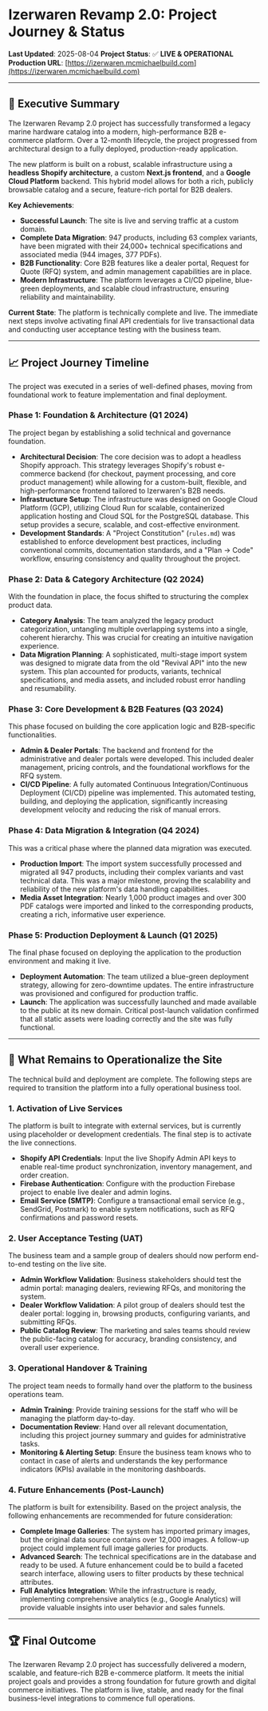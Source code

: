 # Izerwaren Revamp 2.0: Project Journey & Status

**Last Updated**: 2025-08-04 **Project Status**: ✅ **LIVE & OPERATIONAL**
**Production URL**:
[https://izerwaren.mcmichaelbuild.com](https://izerwaren.mcmichaelbuild.com)

---

## 🚀 Executive Summary

The Izerwaren Revamp 2.0 project has successfully transformed a legacy marine
hardware catalog into a modern, high-performance B2B e-commerce platform. Over a
12-month lifecycle, the project progressed from architectural design to a fully
deployed, production-ready application.

The new platform is built on a robust, scalable infrastructure using a
**headless Shopify architecture**, a custom **Next.js frontend**, and a **Google
Cloud Platform** backend. This hybrid model allows for both a rich, publicly
browsable catalog and a secure, feature-rich portal for B2B dealers.

**Key Achievements**:

- **Successful Launch**: The site is live and serving traffic at a custom
  domain.
- **Complete Data Migration**: 947 products, including 63 complex variants, have
  been migrated with their 24,000+ technical specifications and associated media
  (944 images, 377 PDFs).
- **B2B Functionality**: Core B2B features like a dealer portal, Request for
  Quote (RFQ) system, and admin management capabilities are in place.
- **Modern Infrastructure**: The platform leverages a CI/CD pipeline, blue-green
  deployments, and scalable cloud infrastructure, ensuring reliability and
  maintainability.

**Current State**: The platform is technically complete and live. The immediate
next steps involve activating final API credentials for live transactional data
and conducting user acceptance testing with the business team.

---

## 📈 Project Journey Timeline

The project was executed in a series of well-defined phases, moving from
foundational work to feature implementation and final deployment.

### **Phase 1: Foundation & Architecture (Q1 2024)**

The project began by establishing a solid technical and governance foundation.

- **Architectural Decision**: The core decision was to adopt a headless Shopify
  approach. This strategy leverages Shopify's robust e-commerce backend (for
  checkout, payment processing, and core product management) while allowing for
  a custom-built, flexible, and high-performance frontend tailored to
  Izerwaren's B2B needs.
- **Infrastructure Setup**: The infrastructure was designed on Google Cloud
  Platform (GCP), utilizing Cloud Run for scalable, containerized application
  hosting and Cloud SQL for the PostgreSQL database. This setup provides a
  secure, scalable, and cost-effective environment.
- **Development Standards**: A "Project Constitution" (`rules.md`) was
  established to enforce development best practices, including conventional
  commits, documentation standards, and a "Plan → Code" workflow, ensuring
  consistency and quality throughout the project.

### **Phase 2: Data & Category Architecture (Q2 2024)**

With the foundation in place, the focus shifted to structuring the complex
product data.

- **Category Analysis**: The team analyzed the legacy product categorization,
  untangling multiple overlapping systems into a single, coherent hierarchy.
  This was crucial for creating an intuitive navigation experience.
- **Data Migration Planning**: A sophisticated, multi-stage import system was
  designed to migrate data from the old "Revival API" into the new system. This
  plan accounted for products, variants, technical specifications, and media
  assets, and included robust error handling and resumability.

### **Phase 3: Core Development & B2B Features (Q3 2024)**

This phase focused on building the core application logic and B2B-specific
functionalities.

- **Admin & Dealer Portals**: The backend and frontend for the administrative
  and dealer portals were developed. This included dealer management, pricing
  controls, and the foundational workflows for the RFQ system.
- **CI/CD Pipeline**: A fully automated Continuous Integration/Continuous
  Deployment (CI/CD) pipeline was implemented. This automated testing, building,
  and deploying the application, significantly increasing development velocity
  and reducing the risk of manual errors.

### **Phase 4: Data Migration & Integration (Q4 2024)**

This was a critical phase where the planned data migration was executed.

- **Production Import**: The import system successfully processed and migrated
  all 947 products, including their complex variants and vast technical data.
  This was a major milestone, proving the scalability and reliability of the new
  platform's data handling capabilities.
- **Media Asset Integration**: Nearly 1,000 product images and over 300 PDF
  catalogs were imported and linked to the corresponding products, creating a
  rich, informative user experience.

### **Phase 5: Production Deployment & Launch (Q1 2025)**

The final phase focused on deploying the application to the production
environment and making it live.

- **Deployment Automation**: The team utilized a blue-green deployment strategy,
  allowing for zero-downtime updates. The entire infrastructure was provisioned
  and configured for production traffic.
- **Launch**: The application was successfully launched and made available to
  the public at its new domain. Critical post-launch validation confirmed that
  all static assets were loading correctly and the site was fully functional.

---

## 🔮 What Remains to Operationalize the Site

The technical build and deployment are complete. The following steps are
required to transition the platform into a fully operational business tool.

### **1. Activation of Live Services**

The platform is built to integrate with external services, but is currently
using placeholder or development credentials. The final step is to activate the
live connections.

- **Shopify API Credentials**: Input the live Shopify Admin API keys to enable
  real-time product synchronization, inventory management, and order creation.
- **Firebase Authentication**: Configure with the production Firebase project to
  enable live dealer and admin logins.
- **Email Service (SMTP)**: Configure a transactional email service (e.g.,
  SendGrid, Postmark) to enable system notifications, such as RFQ confirmations
  and password resets.

### **2. User Acceptance Testing (UAT)**

The business team and a sample group of dealers should now perform end-to-end
testing on the live site.

- **Admin Workflow Validation**: Business stakeholders should test the admin
  portal: managing dealers, reviewing RFQs, and monitoring the system.
- **Dealer Workflow Validation**: A pilot group of dealers should test the
  dealer portal: logging in, browsing products, configuring variants, and
  submitting RFQs.
- **Public Catalog Review**: The marketing and sales teams should review the
  public-facing catalog for accuracy, branding consistency, and overall user
  experience.

### **3. Operational Handover & Training**

The project team needs to formally hand over the platform to the business
operations team.

- **Admin Training**: Provide training sessions for the staff who will be
  managing the platform day-to-day.
- **Documentation Review**: Hand over all relevant documentation, including this
  project journey summary and guides for administrative tasks.
- **Monitoring & Alerting Setup**: Ensure the business team knows who to contact
  in case of alerts and understands the key performance indicators (KPIs)
  available in the monitoring dashboards.

### **4. Future Enhancements (Post-Launch)**

The platform is built for extensibility. Based on the project analysis, the
following enhancements are recommended for future consideration:

- **Complete Image Galleries**: The system has imported primary images, but the
  original data source contains over 12,000 images. A follow-up project could
  implement full image galleries for products.
- **Advanced Search**: The technical specifications are in the database and
  ready to be used. A future enhancement could be to build a faceted search
  interface, allowing users to filter products by these technical attributes.
- **Full Analytics Integration**: While the infrastructure is ready,
  implementing comprehensive analytics (e.g., Google Analytics) will provide
  valuable insights into user behavior and sales funnels.

---

## 🏆 Final Outcome

The Izerwaren Revamp 2.0 project has successfully delivered a modern, scalable,
and feature-rich B2B e-commerce platform. It meets the initial project goals and
provides a strong foundation for future growth and digital commerce initiatives.
The platform is live, stable, and ready for the final business-level
integrations to commence full operations.
